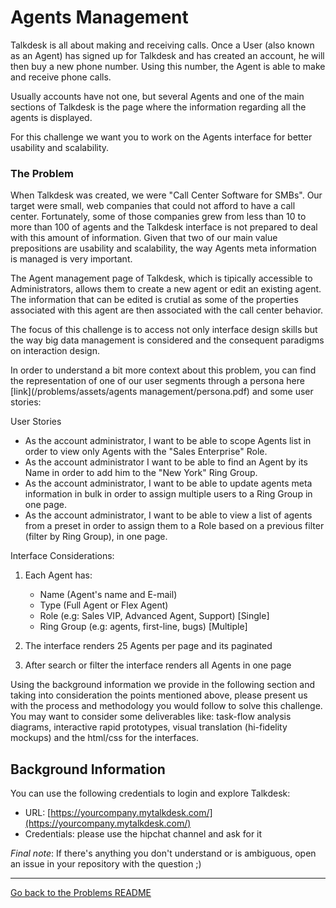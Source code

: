 # Agents Management

Talkdesk is all about making and receiving calls. Once a User (also known as an Agent) has signed up for Talkdesk and has created an account, he will then buy a new phone number. Using this number, the Agent is able to make and receive phone calls.

Usually accounts have not one, but several Agents and one of the main sections of Talkdesk is the page where the information regarding all the agents is displayed. 

For this challenge we want you to work on the Agents interface for better usability and scalability.

### The Problem

When Talkdesk was created, we were "Call Center Software for SMBs". Our target were small, web companies that could not afford to have a call center. Fortunately, some of those companies grew from less than 10 to more than 100 of agents and the Talkdesk interface is not prepared to deal with this amount of information.  Given that two of our main value prepositions are usability and scalability, the way Agents meta information is managed is very important.

The Agent management page of Talkdesk, which is tipically accessible to Administrators, allows them to create a new agent or edit an existing agent. The information that can be edited is crutial as some of the properties associated with this agent are then associated with the call center behavior.

The focus of this challenge is to access not only interface design skills but the way big data management is considered and the consequent paradigms on interaction design.

In order to understand a bit more context about this problem, you can find the representation of one of our user segments through a persona here [link](/problems/assets/agents management/persona.pdf) and some user stories:
		
User Stories	
	
- As the account administrator, I want to be able to scope Agents list in order to view only Agents with the "Sales Enterprise" Role.
- As the account administrator I want to be able to find an Agent by its Name in order to add him to the "New York" Ring Group.  
- As the account administrator, I want to be able to update agents meta information in bulk in order to assign multiple users to a Ring Group in one page.
- As the account administrator, I want to be able to view a list of agents from a preset in order to assign them to a Role based on a previous filter (filter by Ring Group), in one page.

Interface Considerations:

1) Each Agent has:
	- Name (Agent's name and E-mail)
	- Type (Full Agent or Flex Agent)
	- Role (e.g: Sales VIP, Advanced Agent, Support) [Single]
	- Ring Group (e.g: agents, first-line, bugs) [Multiple]

2) The interface renders 25 Agents per page and its paginated

3) After search or filter the interface renders all Agents in one page

Using the background information we provide in the following section and taking into consideration the points mentioned above, please present us with the process and methodology you would follow to solve this challenge. You may want to consider some deliverables like: task-flow analysis diagrams, interactive rapid prototypes, visual translation (hi-fidelity mockups) and the html/css for the interfaces.   

## Background Information

You can use the following credentials to login and explore Talkdesk:

- URL: [https://yourcompany.mytalkdesk.com/](https://yourcompany.mytalkdesk.com/)
- Credentials: please use the hipchat channel and ask for it

*Final note*: If there's anything you don't understand or is ambiguous, open an issue in your repository with the question ;) 

---

[Go back to the Problems README](README.md)
